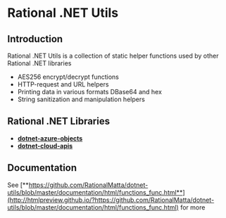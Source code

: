 # Rational .NET Utils

## Introduction
Rational .NET Utils is a collection of static helper functions used by other Rational .NET libraries
- AES256 encrypt/decrypt functions
- HTTP-request and URL helpers
- Printing data in various formats DBase64 and hex 
- String sanitization and manipulation helpers

## Rational .NET Libraries
- [**dotnet-azure-objects**](http://github.com/RationalMatta/dotnet-azure-objects)
- [**dotnet-cloud-apis**](http://github.com/RationalMatta/dotnet-cloud-apis)

## Documentation
See [**https://github.com/RationalMatta/dotnet-utils/blob/master/documentation/html/functions_func.html**](http://htmlpreview.github.io/?https://github.com/RationalMatta/dotnet-utils/blob/master/documentation/html/functions_func.html) for more
